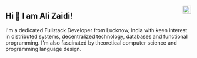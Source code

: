 <a href="https://www.linkedin.com/in/ali-zaidi-a3537b153/" target="_blank" rel="nofollow"><img align="right" alt="Ali's Linkdein" width="22px" src="https://cdn.jsdelivr.net/npm/simple-icons@v3/icons/linkedin.svg" /></a>

## Hi 👋 I am Ali Zaidi! 


I'm a dedicated Fullstack Developer from Lucknow, India with keen interest in distributed systems, decentralized technology, databases and functional programming. I'm also fascinated by theoretical computer science and programming language design.


<!--<details open>
 <summary> 😇 <b>My Github Stats</b>: </summary>
<br>
<p align = "center">
  <img src = "https://github-readme-stats.vercel.app/api?username=Enigmage&count_private=true&show_icons=true&theme=dracula&line_height=27">
  <img src = "https://github-readme-stats.vercel.app/api/top-langs/?username=Enigmage&hide=mako,css,html&theme=dracula">
</p>

</details>-->

